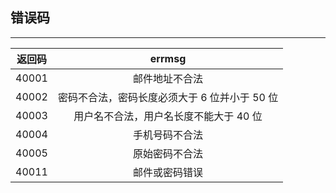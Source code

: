 ## 错误码
---

| 返回码     | errmsg | 
|:------:   |:-------: |
|40001      | 邮件地址不合法 |
|40002      | 密码不合法，密码长度必须大于 6 位并小于 50 位 |
|40003      | 用户名不合法，用户名长度不能大于 40 位 |
|40004      | 手机号码不合法 |
|40005      | 原始密码不合法 |
|40011      | 邮件或密码错误 |